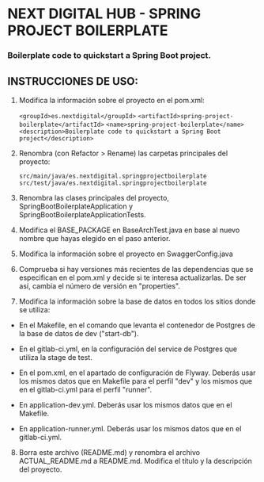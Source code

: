 # NEXT DIGITAL HUB - SPRING PROJECT BOILERPLATE
### Boilerplate code to quickstart a Spring Boot project.

## INSTRUCCIONES DE USO:

1. Modifica la información sobre el proyecto en el pom.xml:

	```<groupId>es.nextdigital</groupId>```
	```<artifactId>spring-project-boilerplate</artifactId>```
	```<name>spring-project-boilerplate</name>```
	```<description>Boilerplate code to quickstart a Spring Boot project</description>```
   

2. Renombra (con Refactor > Rename) las carpetas principales del proyecto:

    ```src/main/java/es.nextdigital.springprojectboilerplate```
    ```src/test/java/es.nextdigital.springprojectboilerplate```

3. Renombra las clases principales del proyecto, SpringBootBoilerplateApplication y SpringBootBoilerplateApplicationTests.

4. Modifica el BASE_PACKAGE en BaseArchTest.java en base al nuevo nombre que hayas elegido en el paso anterior.


5. Modifica la información sobre el proyecto en SwaggerConfig.java


6. Comprueba si hay versiones más recientes de las dependencias que se especifican en el pom.xml y decide si te interesa actualizarlas. De ser así, cambia el número de versión en "properties".


7. Modifica la información sobre la base de datos en todos los sitios donde se utiliza:

- En el Makefile, en el comando que levanta el contenedor de Postgres de la base de datos de dev ("start-db").
  

- En el gitlab-ci.yml, en la configuración del service de Postgres que utiliza la stage de test.
  

- En el pom.xml, en el apartado de configuración de Flyway. Deberás usar los mismos datos que en Makefile para el perfil "dev" y los mismos que en el gitlab-ci.yml para el perfil "runner".
  

- En application-dev.yml. Deberás usar los mismos datos que en el Makefile.
  

- En application-runner.yml. Deberás usar los mismos datos que en el gitlab-ci.yml.


8. Borra este archivo (README.md) y renombra el archivo ACTUAL_README.md a README.md. Modifica el título y la descripción del proyecto.
	
	
